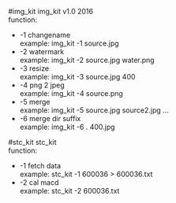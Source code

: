 #img_kit
img_kit v1.0 2016<br>
function:<br>
* -1 changename<br>
		example: img_kit -1 source.jpg<br>
* -2 watermark<br>
		example: img_kit -2 source.jpg water.png<br>
* -3 resize<br>
		example: img_kit -3 source.jpg 400<br>
* -4 png 2 jpeg<br>
		example: img_kit -4 source.png<br>
* -5 merge<br>
		example: img_kit -5 source.jpg source2.jpg ...<br>
* -6 merge dir suffix<br>
		example: img_kit -6 . 400.jpg<br>

#stc_kit
stc_kit<br> 
function:<br>
* -1  fetch data <br>
		example: stc_kit -1 600036 > 600036.txt <br>
* -2  cal macd  <br>
		example: stc_kit -2 600036.txt <br>
